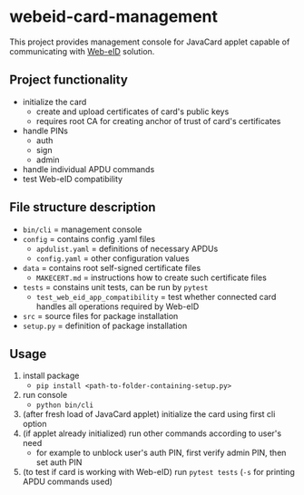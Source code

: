 # webeid-card-management

This project provides management console for JavaCard applet capable of communicating with [Web-eID](https://web-eid.eu/) solution.

## Project functionality

* initialize the card
    * create and upload certificates of card's public keys
    * requires root CA for creating anchor of trust of card's certificates
* handle PINs
    * auth
    * sign
    * admin
* handle individual APDU commands
* test Web-eID compatibility

## File structure description

* `bin/cli` = management console
* `config` = contains config .yaml files
    * `apdulist.yaml` = definitions of necessary APDUs
    * `config.yaml` = other configuration values
* `data` = contains root self-signed certificate files
    * `MAKECERT.md` = instructions how to create such certificate files
* `tests` = constains unit tests, can be run by `pytest`
    * `test_web_eid_app_compatibility` = test whether connected card handles all operations required by Web-eID
* `src` = source files for package installation
* `setup.py` = definition of package installation

## Usage

1. install package
   * `pip install <path-to-folder-containing-setup.py>`
1. run console
   * `python bin/cli`
1. (after fresh load of JavaCard applet) initialize the card using first cli option
1. (if applet already initialized) run other commands according to user's need
   * for example to unblock user's auth PIN, first verify admin PIN, then set auth PIN
1. (to test if card is working with Web-eID) run `pytest tests` (`-s` for printing APDU commands used)

